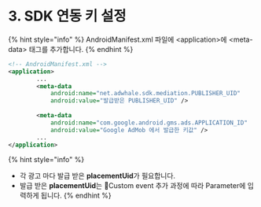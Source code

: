 # 3. SDK 연동 키 설정

{% hint style="info" %}
AndroidManifest.xml 파일에 \<application>에  \<meta-data> 태그를 추가합니다.
{% endhint %}

```xml
<!-- AndroidManifest.xml -->
<application>
        ...
        <meta-data
            android:name="net.adwhale.sdk.mediation.PUBLISHER_UID"
            android:value="발급받은 PUBLISHER_UID" />
            
        <meta-data
            android:name="com.google.android.gms.ads.APPLICATION_ID"
            android:value="Google AdMob 에서 발급한 키값" />            
        ...
</application>
```

{% hint style="info" %}
* 각 광고 마다 발급 받은 **placementUid**가 필요합니다.
* 발급 받은 **placementUid**는 Custom event 추가 과정에 따라 Parameter에 입력하게 됩니다.
{% endhint %}
